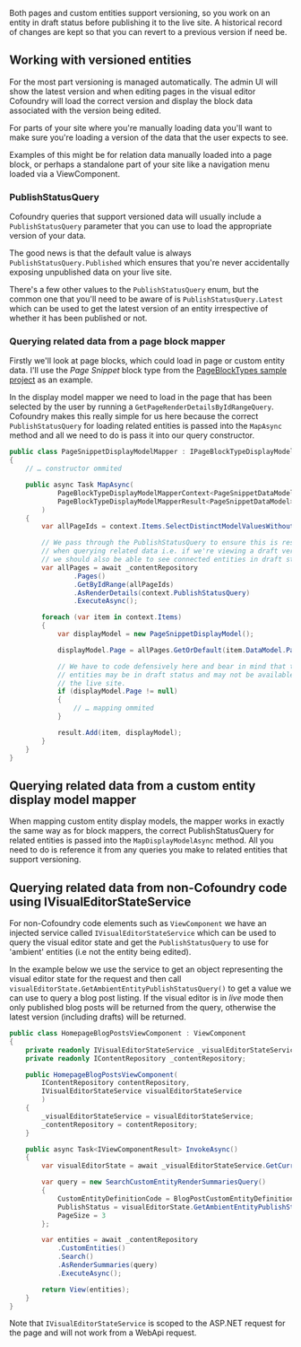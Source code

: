 Both pages and custom entities support versioning, so you work on an entity in draft status before publishing it to the live site. A historical record of changes are kept so that you can revert to a previous version if need be.

## Working with versioned entities

For the most part versioning is managed automatically. The admin UI will show the latest version and when editing pages in the visual editor Cofoundry will load the correct version and display the block data associated with the version being edited.

For parts of your site where you're manually loading data you'll want to make sure you're loading a version of the data that the user expects to see.

Examples of this might be for relation data manually loaded into a page block, or perhaps a standalone part of your site like a navigation menu loaded via a ViewComponent.

### PublishStatusQuery

Cofoundry queries that support versioned data will usually include a `PublishStatusQuery` parameter that you can use to load the appropriate version of your data. 

The good news is that the default value is always `PublishStatusQuery.Published` which ensures that you're never accidentally exposing unpublished data on your live site.

There's a few other values to the `PublishStatusQuery` enum, but the common one that you'll need to be aware of is `PublishStatusQuery.Latest` which can be used to get the latest version of an entity irrespective of whether it has been published or not.

### Querying related data from a page block mapper

Firstly we'll look at page blocks, which could load in page or custom entity data. I'll use the *Page Snippet* block type from the [PageBlockTypes sample project](https://github.com/cofoundry-cms/Cofoundry.Samples.PageBlockTypes) as an example.

In the display model mapper we need to load in the page that has been selected by the user by running a `GetPageRenderDetailsByIdRangeQuery`. Cofoundry makes this really simple for us here because the correct `PublishStatusQuery` for loading related entities is passed into the `MapAsync` method and all we need to do is pass it into our query constructor. 

```csharp
public class PageSnippetDisplayModelMapper : IPageBlockTypeDisplayModelMapper<PageSnippetDataModel>
{
    // … constructor ommited

    public async Task MapAsync(
            PageBlockTypeDisplayModelMapperContext<PageSnippetDataModel> context,
            PageBlockTypeDisplayModelMapperResult<PageSnippetDataModel> result
        )
    {
        var allPageIds = context.Items.SelectDistinctModelValuesWithoutEmpty(m => m.PageId);

        // We pass through the PublishStatusQuery to ensure this is respected
        // when querying related data i.e. if we're viewing a draft version then
        // we should also be able to see connected entities in draft status.
        var allPages = await _contentRepository
                .Pages()
                .GetByIdRange(allPageIds)
                .AsRenderDetails(context.PublishStatusQuery)
                .ExecuteAsync();

        foreach (var item in context.Items)
        {
            var displayModel = new PageSnippetDisplayModel();

            displayModel.Page = allPages.GetOrDefault(item.DataModel.PageId);

            // We have to code defensively here and bear in mind that the related
            // entities may be in draft status and may not be available when viewing
            // the live site.
            if (displayModel.Page != null)
            {
                // … mapping ommited
            }

            result.Add(item, displayModel);
        }
    }
}
```

## Querying related data from a custom entity display model mapper

When mapping custom entity display models, the mapper works in exactly the same way as for block mappers, the correct PublishStatusQuery for related entities is passed into the `MapDisplayModelAsync` method. All you need to do is reference it from any queries you make to related entities that support versioning.

## Querying related data from non-Cofoundry code using IVisualEditorStateService

For non-Cofoundry code elements such as `ViewComponent` we have an injected service called `IVisualEditorStateService` which can be used to query the visual editor state and get the `PublishStatusQuery` to use for 'ambient' entities (i.e not the entity being edited).

In the example below we use the service to get an object representing the visual editor state for the request and then call `visualEditorState.GetAmbientEntityPublishStatusQuery()` to get a value we can use to query a blog post listing. If the visual editor is in *live* mode then only published blog posts will be returned from the query, otherwise the latest version (including drafts) will be returned.

```csharp
public class HomepageBlogPostsViewComponent : ViewComponent
{
    private readonly IVisualEditorStateService _visualEditorStateService;
    private readonly IContentRepository _contentRepository;

    public HomepageBlogPostsViewComponent(
        IContentRepository contentRepository,
        IVisualEditorStateService visualEditorStateService
        )
    {
        _visualEditorStateService = visualEditorStateService;
        _contentRepository = contentRepository;
    }

    public async Task<IViewComponentResult> InvokeAsync()
    {
        var visualEditorState = await _visualEditorStateService.GetCurrentAsync();

        var query = new SearchCustomEntityRenderSummariesQuery()
        {
            CustomEntityDefinitionCode = BlogPostCustomEntityDefinition.DefinitionCode,
            PublishStatus = visualEditorState.GetAmbientEntityPublishStatusQuery(),
            PageSize = 3
        };

        var entities = await _contentRepository
            .CustomEntities()
            .Search()
            .AsRenderSummaries(query)
            .ExecuteAsync();

        return View(entities);
    }
}
```

Note that `IVisualEditorStateService` is scoped to the ASP.NET request for the page and will not work from a WebApi request. 


